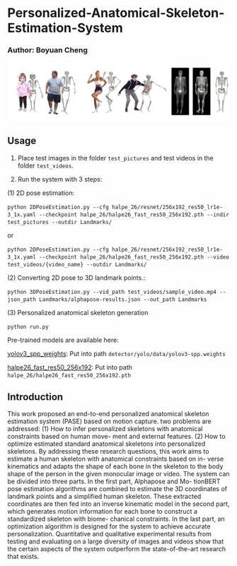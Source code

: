 # Personalized-Anatomical-Skeleton-Estimation-System
### Author: Boyuan Cheng

![pipline](Figure/demo.jpg)

## Usage
1. Place test images in the folder `test_pictures` and test videos in the folder `test_videos`.

2. Run the system with 3 steps:

(1) 2D pose estimation:

`python 2DPoseEstimation.py --cfg halpe_26/resnet/256x192_res50_lr1e-3_1x.yaml --checkpoint halpe_26/halpe26_fast_res50_256x192.pth --indir test_pictures --outdir Landmarks/` 

or 

`python 2DPoseEstimation.py --cfg halpe_26/resnet/256x192_res50_lr1e-3_1x.yaml --checkpoint halpe_26/halpe26_fast_res50_256x192.pth --video test_videos/{video_name} --outdir Landmarks/`


(2) Converting 2D pose to 3D landmark points.:

`python 3DPoseEstimation.py --vid_path test_videos/sample_video.mp4 --json_path Landmarks/alphapose-results.json --out_path Landmarks`

(3) Personalized anatomical skeleton generation

`python run.py`

Pre-trained models are available here:

[yolov3_spp_weights](https://pjreddie.com/darknet/yolo/): Put into path `detector/yolo/data/yolov3-spp.weights`

[halpe26_fast_res50_256x192](https://drive.google.com/file/d/1S-ROA28de-1zvLv-hVfPFJ5tFBYOSITb/view): Put into path `halpe_26/halpe26_fast_res50_256x192.pth`

## Introduction
This work proposed an end-to-end personalized anatomical skeleton estimation
system (PASE) based on motion capture. two problems are addressed: (1) How
to infer personalized skeletons with anatomical constraints based on human move-
ment and external features. (2) How to optimize estimated standard anatomical
skeletons into personalized skeletons. By addressing these research questions, this
work aims to estimate a human skeleton with anatomical constraints based on in-
verse kinematics and adapts the shape of each bone in the skeleton to the body
shape of the person in the given monocular image or video.
The system can be divided into three parts. In the first part, Alphapose and Mo-
tionBERT pose estimation algorithms are combined to estimate the 3D coordinates
of landmark points and a simplified human skeleton. These extracted coordinates
are then fed into an inverse kinematic model in the second part, which generates
motion information for each bone to construct a standardized skeleton with biome-
chanical constraints. In the last part, an optimization algorithm is designed for the
system to achieve accurate personalization.
Quantitative and qualitative experimental results from testing and evaluating on a
large diversity of images and videos show that the certain aspects of the system
outperform the state-of-the-art research that exists.
